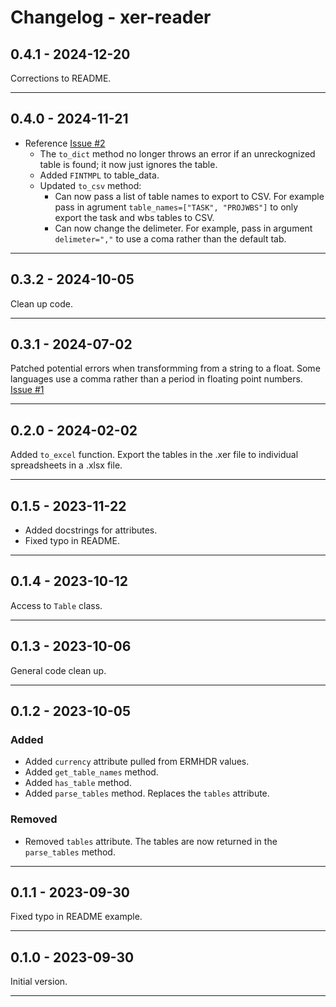 # Changelog - xer-reader

## 0.4.1 - 2024-12-20

Corrections to README.

---

## 0.4.0 - 2024-11-21

* Reference [Issue #2](https://github.com/jjCode01/xer-reader/issues/2)
    * The `to_dict` method no longer throws an error if an unreckognized table is found; it now just ignores the table.
    * Added `FINTMPL` to table_data.
    * Updated `to_csv` method:
        * Can now pass a list of table names to export to CSV. For example pass in agrument `table_names=["TASK", "PROJWBS"]` to only export the task and wbs tables to CSV.  
        * Can now change the delimeter. For example, pass in argument `delimeter=","` to use a coma rather than the default tab.

---  

## 0.3.2 - 2024-10-05  

Clean up code.

---  

## 0.3.1 - 2024-07-02

Patched potential errors when transformming from a string to a float. Some languages use a comma rather than a period in floating point numbers. [Issue #1](https://github.com/jjCode01/xer-reader/issues/1)  

---

## 0.2.0 - 2024-02-02

Added `to_excel` function. Export the tables in the .xer file to individual spreadsheets in a .xlsx file.

---

## 0.1.5 - 2023-11-22

* Added docstrings for attributes.
* Fixed typo in README.

---

## 0.1.4 - 2023-10-12

Access to `Table` class.

---

## 0.1.3 - 2023-10-06

General code clean up.

---

## 0.1.2 - 2023-10-05

### Added

* Added `currency` attribute pulled from ERMHDR values.  
* Added `get_table_names` method.  
* Added `has_table` method.  
* Added `parse_tables` method. Replaces the `tables` attribute.

### Removed  

* Removed `tables` attribute. The tables are now returned in the `parse_tables` method.

---

## 0.1.1 - 2023-09-30

Fixed typo in README example.

---

## 0.1.0 - 2023-09-30

Initial version.

---